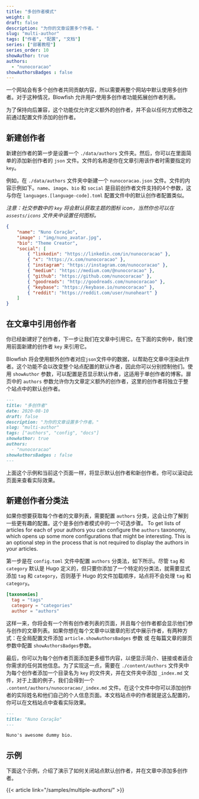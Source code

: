 ```yaml
---
title: "多创作者模式"
weight: 8
draft: false
description: "为你的文章设置多个作者。"
slug: "multi-author"
tags: ["作者", "配置", "文档"]
series: ["部署教程"]
series_order: 10
showAuthor: true
authors:
  - "nunocoracao"
showAuthorsBadges : false 
---
```


一个网站会有多个创作者共同贡献内容，所以需要再整个网站中默认使用多创作者。对于这种情况，Blowfish 允许用户使用多创作者功能拓展创作者列表。

为了保持向后兼容，这个功能仅允许定义额外的创作者，并不会以任何方式修改之前通过配置文件添加的创作者。

## 新建创作者

新建创作者的第一步是设置一个 `./data/authors` 文件夹。然后，你可以在里面简单的添加新创作者的 `json` 文件。文件的名称是你在文章引用该作者时需要指定的 `key`。

例如，在 `./data/authors` 文件夹中新建一个 `nunocoracao.json` 文件。文件的内容示例如下。`name`、`image`、`bio` 和 `social` 是目前创作者文件支持的4个参数，这与你在 `languages.[language-code].toml` 配置文件中的默认创作者配置类似。

_注意：社交参数中的 `key` 将会默认获取主题的图标 icon，当然你也可以在 `assests/icons` 文件夹中设置任何图标。_

```json
{
    "name": "Nuno Coração",
    "image" : "img/nuno_avatar.jpg",
    "bio": "Theme Creator",
    "social": [
        { "linkedin": "https://linkedin.com/in/nunocoracao" },
        { "x": "https://x.com/nunocoracao" },
        { "instagram": "https://instagram.com/nunocoracao" },
        { "medium": "https://medium.com/@nunocoracao" },
        { "github": "https://github.com/nunocoracao" },
        { "goodreads": "http://goodreads.com/nunocoracao" },
        { "keybase": "https://keybase.io/nunocoracao" },
        { "reddit": "https://reddit.com/user/nunoheart" }
    ]
}
```

## 在文章中引用创作者

你已经新建好了创作者，下一步让我们在文章中引用它。在下面的实例中，我们使用前面新建的创作者 `key` 来引用它。

Blowfish 将会使用额外创作者对应`json`文件中的数据，以帮助在文章中渲染此作者。这个功能不会以改变整个站点配置的默认作者，因此你可以分别控制他们。使用 `showAuthor` 参数，可以配置是否显示默认作者，这适用于单创作者的博客。扉页中的 `authors` 参数允许你为文章定义额外的创作者，这里的创作者将独立于整个站点中的默认创作者。

```md
---
title: "多创作者"
date: 2020-08-10
draft: false
description: "为你的文章设置多个作者。"
slug: "multi-author"
tags: ["authors", "config", "docs"]
showAuthor: true
authors:
  - "nunocoracao"
showAuthorsBadges : false 
---
```

上面这个示例和当前这个页面一样，将显示默认创作者和新创作者。你可以滚动此页面来查看实际效果。

## 新建创作者分类法

如果你想要获取每个作者的文章列表，需要配置 `authors` 分类，这会让你了解到一些更有趣的配置。这个是多创作者模式中的一个可选步骤。
To get lists of articles for each of your authors you can configure the `authors` taxonomy, which opens up some more configurations that might be interesting. This is an optional step in the process that is not required to display the authors in your articles.

第一步是在 `config.toml` 文件中配置 `authors` 分类法，如下所示。尽管 `tag` 和 `category` 默认是 Hugo 定义的，但只要你添加了一个特定的分类法，就需要显式添加 `tag` 和 `category`，否则基于 Hugo 的文件加载顺序，站点将不会处理 `tag` 和 `category`。

```toml
[taxonomies]
  tag = "tags"
  category = "categories"
  author = "authors"
```

这样一来，你将会有一个所有创作者列表的页面，并且每个创作者都会显示他们参与创作的文章列表。如果你想在每个文章中以徽章的形式中展示作者，有两种方式：在全局配置文件添加 `article.showAuthorsBadges` 参数 或 在每篇文章的扉页参数中配置 `showAuthorsBadges`参数。

最后，你可以为每个创作者页面添加更多细节内容，以便显示简介、链接或者适合你需求的任何其他信息。为了实现这一点，需要在 `./content/authors` 文件夹中为每个创作者添加一个目录名为 `key` 的文件夹，并在文件夹中添加 `_index.md` 文件，对于上面的例子，我们会得到一个 `.content/authors/nunocoracao/_index.md` 文件。在这个文件中你可以添加创作者的实际姓名和他们自己的个人信息页面。本文档站点中的作者就是这么配置的，你可以在文档站点中查看实际效果。

```md
---
title: "Nuno Coração"
---

Nuno's awesome dummy bio.

```

## 示例

下面这个示例，介绍了演示了如何关闭站点默认创作者，并在文章中添加多创作者。

{{< article link="/samples/multiple-authors/" >}}